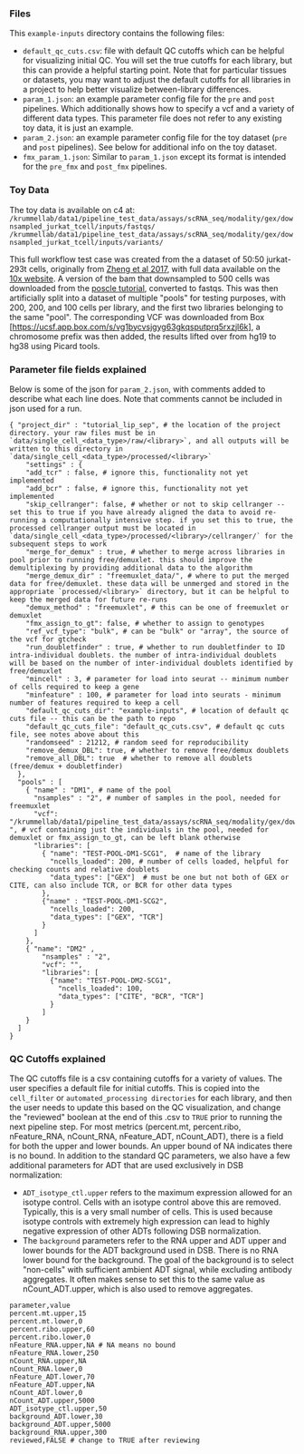 
### Files
This `example-inputs` directory contains the following files:
* `default_qc_cuts.csv`: file with default QC cutoffs which can be helpful for visualizing initial QC. You will set the true cutoffs for each library, but this can provide a helpful starting point. Note that for particular tissues or datasets, you may want to adjust the default cutoffs for all libraries in a project to help better visualize between-library differences.
* `param_1.json`: an example parameter config file for the `pre` and `post` pipelines. Which additionally shows how to specify a vcf and a variety of different data types. This parameter file does not refer to any existing toy data, it is just an example. 
* `param_2.json`: an example parameter config file for the toy dataset (`pre` and `post` pipelines). See below for additional info on the toy dataset.
* `fmx_param_1.json`: Similar to `param_1.json` except its format is intended for the `pre_fmx` and `post_fmx` pipelines.


### Toy Data
The toy data is available on c4 at:
`/krummellab/data1/pipeline_test_data/assays/scRNA_seq/modality/gex/downsampled_jurkat_tcell/inputs/fastqs/`
`/krummellab/data1/pipeline_test_data/assays/scRNA_seq/modality/gex/downsampled_jurkat_tcell/inputs/variants/`

This full workflow test case was created from the a dataset of 50:50 jurkat-293t cells, originally from [Zheng et al 2017](https://www.nature.com/articles/ncomms14049), with full data available on the [10x website]( https://www.10xgenomics.com/resources/datasets/50-percent-50-percent-jurkat-293-t-cell-mixture-1-standard-1-1-0). A version of the bam that downsampled to 500 cells was downloaded from the [poscle tutorial](https://drive.google.com/drive/folders/1drNBY0SltMKpgLe_z9w1Swx1QK14uO5T), converted to fastqs. This was then artificially split into a dataset of multiple "pools" for testing purposes, with 200, 200, and 100 cells per library, and the first two libraries belonging to the same "pool". The corresponding VCF was downloaded from Box [https://ucsf.app.box.com/s/vg1bycvsjgyg63gkqsputprq5rxzjl6k], a chromosome prefix was then added, the results lifted over from hg19 to hg38 using Picard tools.

### Parameter file fields explained

Below is some of the json for `param_2.json`, with comments added to describe what each line does.
Note that comments cannot be included in json used for a run.

```
{ "project_dir" : "tutorial_lip_sep", # the location of the project directory. your raw files must be in `data/single_cell_<data_type>/raw/<library>`, and all outputs will be written to this directory in `data/single_cell_<data_type>/processed/<library>`
    "settings" : {
    "add_tcr" : false, # ignore this, functionality not yet implemented
    "add_bcr" : false, # ignore this, functionality not yet implemented
    "skip_cellranger": false, # whether or not to skip cellranger -- set this to true if you have already aligned the data to avoid re-running a computationally intensive step. if you set this to true, the processed cellranger output must be located in `data/single_cell_<data_type>/processed/<library>/cellranger/` for the subsequent steps to work
    "merge_for_demux" : true, # whether to merge across libraries in pool prior to running free/demuxlet. this should improve the demultiplexing by providing additional data to the algorithm
    "merge_demux_dir" : "freemuxlet_data/", # where to put the merged data for free/demuxlet. these data will be unmerged and stored in the appropriate `processed/<library>` directory, but it can be helpful to keep the merged data for future re-runs
    "demux_method" : "freemuxlet", # this can be one of freemuxlet or demuxlet
    "fmx_assign_to_gt": false, # whether to assign to genotypes
    "ref_vcf_type": "bulk", # can be "bulk" or "array", the source of the vcf for gtcheck
    "run_doubletfinder" : true, # whether to run doubletfinder to ID intra-individual doublets. the number of intra-individual doublets will be based on the number of inter-individual doublets identified by free/demuxlet
    "mincell" : 3, # parameter for load into seurat -- minimum number of cells required to keep a gene
    "minfeature" : 100, # parameter for load into seurats - minimum number of features required to keep a cell
    "default_qc_cuts_dir": "example-inputs", # location of default qc cuts file -- this can be the path to repo 
    "default_qc_cuts_file": "default_qc_cuts.csv", # default qc cuts file, see notes above about this
    "randomseed" : 21212, # random seed for reproducibility
    "remove_demux_DBL": true, # whether to remove free/demux doublets
    "remove_all_DBL": true	# whether to remove all doublets (free/demux + doubletfinder)
  },
  "pools" : [
    { "name" : "DM1", # name of the pool
      "nsamples" : "2", # number of samples in the pool, needed for freemuxlet
      "vcf": "/krummellab/data1/pipeline_test_data/assays/scRNA_seq/modality/gex/downsampled_jurkat_tcell/inputs/variants/jurkat_293t_exons_only_w_chr_hg38.vcf ", # vcf containing just the individuals in the pool, needed for demuxlet or fmx_assign_to_gt, can be left blank otherwise
      "libraries": [
        { "name": "TEST-POOL-DM1-SCG1",  # name of the library
          "ncells_loaded": 200, # number of cells loaded, helpful for checking counts and relative doublets
          "data_types": ["GEX"]  # must be one but not both of GEX or CITE, can also include TCR, or BCR for other data types
        },
        {"name" : "TEST-POOL-DM1-SCG2",
          "ncells_loaded": 200,
          "data_types": ["GEX", "TCR"]
        }
      ]
    },
    { "name": "DM2" ,
        "nsamples" : "2",
        "vcf": "",
        "libraries": [
          {"name": "TEST-POOL-DM2-SCG1",
            "ncells_loaded": 100,
            "data_types": ["CITE", "BCR", "TCR"]
          }
        ]
    }
  ]
}
```
### QC Cutoffs explained

The QC cutoffs file is a csv containing cutoffs for a variety of values.
The user specifies a default file for initial cutoffs. This is copied into the `cell_filter` or `automated_processing directories` 
for each library, and then the user needs to update this based on the QC visualization, and change the "reviewed" boolean at 
the end of this .csv to `TRUE` prior to running the next pipeline step.
For most metrics (percent.mt, percent.ribo, nFeature_RNA, nCount_RNA, nFeature_ADT, nCount_ADT), there is a field for both
the upper and lower bounds. An upper bound of NA indicates there is no bound.
In addition to the standard QC parameters, we also have a few additional parameters for ADT that are used exclusively in DSB normalization:
- `ADT_isotype_ctl.upper` refers to the maximum expression allowed for an isotype control. Cells with an isotype control above this are removed.
Typically, this is a very small number of cells. This is used because isotype controls with extremely high expression can lead to highly negative
expression of other ADTs following DSB normalization.
- The `background` parameters refer to the RNA upper and ADT upper and lower bounds for the ADT background used in DSB. There is no RNA lower bound 
for the background. The goal of the background is to select "non-cells" with sufficient ambient ADT signal, while excluding antibody aggregates. 
It often makes sense to set this to the same value as nCount_ADT.upper, which is also used to remove aggregates. 

```
parameter,value
percent.mt.upper,15
percent.mt.lower,0
percent.ribo.upper,60
percent.ribo.lower,0
nFeature_RNA.upper,NA # NA means no bound
nFeature_RNA.lower,250
nCount_RNA.upper,NA
nCount_RNA.lower,0
nFeature_ADT.lower,70
nFeature_ADT.upper,NA
nCount_ADT.lower,0
nCount_ADT.upper,5000
ADT_isotype_ctl.upper,50
background_ADT.lower,30
background_ADT.upper,5000
background_RNA.upper,300
reviewed,FALSE # change to TRUE after reviewing
```